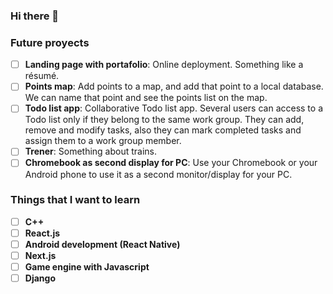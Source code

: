 ### Hi there 👋

### Future proyects

- [ ] **Landing page with portafolio**: Online deployment. Something like a résumé.
- [ ] **Points map**: Add points to a map, and add that point to a local database. We can name that point and see the points list on the map.
- [ ] **Todo list app**: Collaborative Todo list app. Several users can access to a Todo list only if they belong to the same work group. They can add, remove and modify tasks, also they can mark completed tasks and assign them to a work group member. 
- [ ] **Trener**: Something about trains.
- [ ] **Chromebook as second display for PC**: Use your Chromebook or your Android phone to use it as a second monitor/display for your PC.

### Things that I want to learn
- [ ] **C++**
- [ ] **React.js**
- [ ] **Android development (React Native)**
- [ ] **Next.js**
- [ ] **Game engine with Javascript**
- [ ] **Django**

<!--
**ranchTrash/ranchTrash** is a ✨ _special_ ✨ repository because its `README.md` (this file) appears on your GitHub profile.

Here are some ideas to get you started:

- 🔭 I’m currently working on ...
- 🌱 I’m currently learning ...
- 👯 I’m looking to collaborate on ...
- 🤔 I’m looking for help with ...
- 💬 Ask me about ...
- 📫 How to reach me: ...
- 😄 Pronouns: ...
- ⚡ Fun fact: ...
-->
